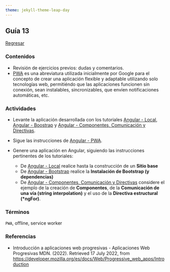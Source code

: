 ```yaml
---
theme: jekyll-theme-leap-day
---
```


## Guía 13

[Regresar](/DAWM-2022/)

### Contenidos

* Revisión de ejercicios previos: dudas y comentarios.
* [PWA](https://developer.mozilla.org/es/docs/Web/Progressive_web_apps/Introduction) es una abreviatura utilizada inicialmente por Google para el concepto de crear una aplicación flexible y adaptable utilizando solo tecnologías web, permitiéndo que las aplicaciones funcionen sin conexión, sean instalables, sincronizables, que envíen notificaciones automáticas, etc.


### Actividades

* Levante la aplicación desarrollada con los tutoriales [Angular - Local](https://dawfiec.github.io/DAWM-2022/tutoriales/angular_local.html), [Angular - Boostrap](https://dawfiec.github.io/DAWM-2022/tutoriales/angular_bootstrap.html) y [Angular - Componentes, Comunicación y Directivas](https://dawfiec.github.io/DAWM-2022/tutoriales/angular_bases.html).

* Sigue las instrucciones de [Angular - PWA](https://dawfiec.github.io/DAWM-2022/tutoriales/angular_pwa.html).


* Genere una aplicación en Angular, siguiendo las instrucciones pertinentes de los tutoriales:
  
  + De [Angular - Local](https://dawfiec.github.io/DAWM-2022/tutoriales/angular_local.html) realice hasta la construcción de un **Sitio base**
  + De [Angular - Bootstrap](https://dawfiec.github.io/DAWM-2022/tutoriales/angular_bootstrap.html) realice la **Instalación de Bootstrap (y dependencias)**
  + De [Angular - Componentes, Comunicación y Directivas](https://dawfiec.github.io/DAWM-2022/tutoriales/angular_bases.html)  considere el ejemplo de la creación de **Componentes**, de la **Comunicación de una vía (string interpolation)** y el uso de la **Directiva estructural (\*ngFor)**.


### Términos

`PWA`, offline, service worker

### Referencias

* Introducción a aplicaciones web progresivas - Aplicaciones Web Progresivas MDN. (2022). Retrieved 17 July 2022, from https://developer.mozilla.org/es/docs/Web/Progressive_web_apps/Introduction